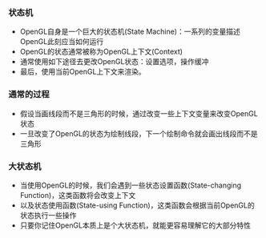 ### 状态机
- OpenGL自身是一个巨大的状态机(State Machine)：一系列的变量描述OpenGL此刻应当如何运行
- OpenGL的状态通常被称为OpenGL上下文(Context)
- 通常使用如下途径去更改OpenGL状态：设置选项，操作缓冲
- 最后，使用当前OpenGL上下文来渲染。

### 通常的过程
- 假设当画线段而不是三角形的时候，通过改变一些上下文变量来改变OpenGL状态
- 一旦改变了OpenGL的状态为绘制线段，下一个绘制命令就会画出线段而不是三角形

### 大状态机
- 当使用OpenGL的时候，我们会遇到一些状态设置函数(State-changing Function)，这类函数将会改变上下文
- 以及状态使用函数(State-using Function)，这类函数会根据当前OpenGL的状态执行一些操作
- 只要你记住OpenGL本质上是个大状态机，就能更容易理解它的大部分特性